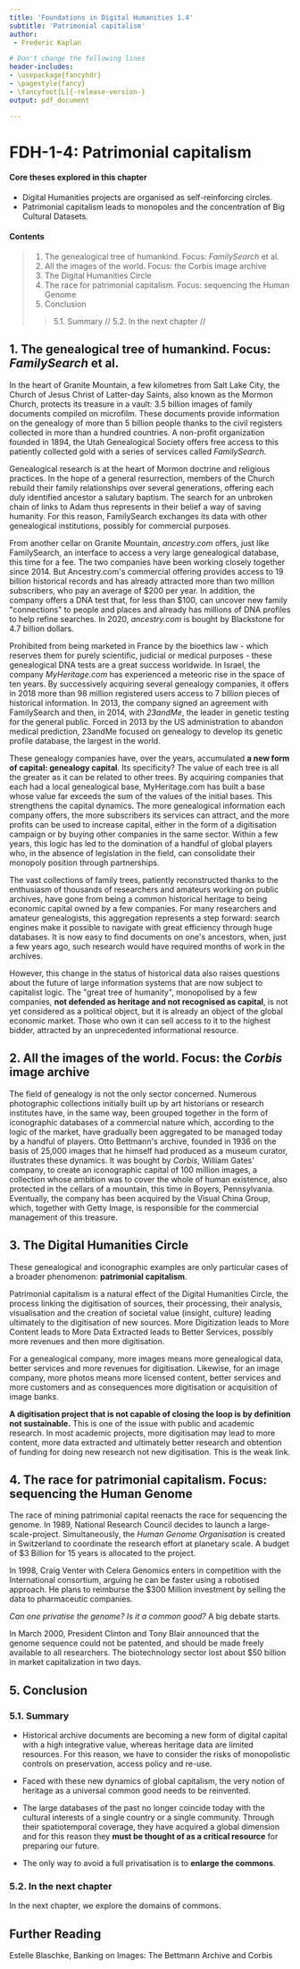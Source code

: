 ```yaml
---
title: 'Foundations in Digital Humanities 1.4'
subtitle: 'Patrimonial capitalism'
author:
 - Frederic Kaplan

# Don't change the following lines
header-includes:
- \usepackage{fancyhdr}
- \pagestyle{fancy}
- \fancyfoot[L]{-release-version-}
output: pdf_document

---
```


# FDH-1-4: Patrimonial capitalism

#### Core theses explored in this chapter

- Digital Humanities projects are organised as self-reinforcing circles.
- Patrimonial capitalism leads to monopoles and the concentration of Big Cultural Datasets.

#### Contents
> 1. The genealogical tree of humankind. Focus: _FamilySearch_ et al.
> 2. All the images of the world. Focus: the Corbis image archive
> 3. The Digital Humanities Circle
> 4. The race for patrimonial capitalism. Focus: sequencing the Human Genome
> 5. Conclusion
>>5.1. Summary // 5.2. In the next chapter //

## 1. The genealogical tree of humankind. Focus: _FamilySearch_ et al.

In the heart of Granite Mountain, a few kilometres from Salt Lake City, the Church of Jesus Christ of Latter-day Saints, also known as the Mormon Church, protects its treasure in a vault: 3.5 billion images of family documents compiled on microfilm. These documents provide information on the genealogy of more than 5 billion people thanks to the civil registers collected in more than a hundred countries. A non-profit organization founded in 1894, the Utah Genealogical Society  offers free access to this patiently collected gold with a series of services called _FamilySearch_.

Genealogical research is at the heart of Mormon doctrine and religious practices. In the hope of a general resurrection, members of the Church rebuild their family relationships over several generations, offering each duly identified ancestor a salutary baptism. The search for an unbroken chain of links to Adam thus represents in their belief a way of saving humanity. For this reason, FamilySearch exchanges its data with other genealogical institutions, possibly for commercial purposes.

From another cellar on Granite Mountain, _ancestry.com_ offers, just like FamilySearch, an interface to access a very large genealogical database, this time for a fee. The two companies have been working closely together since 2014. But Ancestry.com's commercial offering provides access to 19 billion historical records and has already attracted more than two million subscribers, who pay an average of $200 per year. In addition, the company offers a DNA test that, for less than $100, can uncover new family "connections" to people and places and already has millions of DNA profiles to help refine searches. In 2020, _ancestry.com_  is bought by Blackstone for 4.7 billion dollars. 

Prohibited from being marketed in France by the bioethics law - which reserves them for purely scientific, judicial or medical purposes - these genealogical DNA tests are a great success worldwide. In Israel, the company _MyHeritage.com_ has experienced a meteoric rise in the space of ten years. By successively acquiring several genealogy companies, it offers in 2018 more than 98 million registered users access to 7 billion pieces of historical information. In 2013, the company signed an agreement with FamilySearch and then, in 2014, with _23andMe_, the leader in genetic testing for the general public. Forced in 2013 by the US administration to abandon medical prediction, 23andMe focused on genealogy to develop its genetic profile database, the largest in the world.

These genealogy companies have, over the years, accumulated **a new form of capital: genealogy capital**. Its specificity? The value of each tree is all the greater as it can be related to other trees. By acquiring companies that each had a local genealogical base, MyHeritage.com has built a base whose value far exceeds the sum of the values of the initial bases. This strengthens the capital dynamics. The more genealogical information each company offers, the more subscribers its services can attract, and the more profits can be used to increase capital, either in the form of a digitisation campaign or by buying other companies in the same sector. Within a few years, this logic has led to the domination of a handful of global players who, in the absence of legislation in the field, can consolidate their monopoly position through partnerships.

The vast collections of family trees, patiently reconstructed thanks to the enthusiasm of thousands of researchers and amateurs working on public archives, have gone from being a common historical heritage to being economic capital owned by a few companies. For many researchers and amateur genealogists, this aggregation represents a step forward: search engines make it possible to navigate with great efficiency through huge databases. It is now easy to find documents on one's ancestors, when, just a few years ago, such research would have required months of work in the archives.

However, this change in the status of historical data also raises questions about the future of large information systems that are now subject to capitalist logic. The "great tree of humanity", monopolised by a few companies, **not defended as heritage and not recognised as capital**, is not yet considered as a political object, but it is already an object of the global economic market. Those who own it can sell access to it to the highest bidder, attracted by an unprecedented informational resource.

## 2. All the images of the world. Focus: the _Corbis_ image archive

The field of genealogy is not the only sector concerned. Numerous photographic collections initially built up by art historians or research institutes have, in the same way, been grouped together in the form of iconographic databases of a commercial nature which, according to the logic of the market, have gradually been aggregated to be managed today by a handful of players. Otto Bettmann's archive, founded in 1936 on the basis of 25,000 images that he himself had produced as a museum curator, illustrates these dynamics. It was bought by _Corbis_, William Gates' company, to create an iconographic capital of 100 million images, a collection whose ambition was to cover the whole of human existence, also protected in the cellars of a mountain, this time in Boyers, Pennsylvania. Eventually, the company has been acquired by the Visual China Group, which, together with Getty Image, is responsible for the commercial management of this treasure.

## 3. The Digital Humanities Circle

These genealogical and iconographic examples are only particular cases of a broader phenomenon: **patrimonial capitalism**.

Patrimonial capitalism is a natural effect of the Digital Humanities Circle, the process linking the digitisation of sources, their processing, their analysis, visualisation and the creation of societal value (insight, culture) leading ultimately to the digitisation of new sources. More Digitization leads to More Content leads to More Data Extracted leads to Better Services, possibly more revenues and then more digitisation.

For a genealogical company, more images means more genealogical data, better services and more revenues for digitisation. Likewise, for an image company, more photos means more licensed content, better services and more customers and as consequences more digitisation or acquisition of image banks.

**A digitisation project that is not capable of closing the loop is by definition not sustainable.** This is one of the issue with public and academic research. In most academic projects, more digitisation may lead to more content, more data extracted and ultimately better research and obtention of funding for doing new research not new digitisation. This is the weak link.

## 4. The race for patrimonial capitalism. Focus: sequencing the Human Genome

The race of mining patrimonial capital reenacts the race for sequencing the genome. In 1989, National Research Council decides to launch a large-scale-project. Simultaneously, the *Human Genome Organisation* is created in Switzerland to coordinate the research effort at planetary scale. A budget of $3 Billion for 15 years is allocated to the project.

In 1998, Craig Venter with Celera Genomics enters in competition with the International consortium, arguing he can be faster using a robotised approach. He plans to reimburse the $300 Million investment by selling the data to pharmaceutic companies.

_Can one privatise the genome? Is it a common good?_ A big debate starts.

In March 2000, President Clinton and Tony Blair announced that the genome sequence could not be patented, and should be made freely available to all researchers. The biotechnology sector lost about $50 billion in market capitalization in two days.

## 5. Conclusion
### 5.1. Summary

- Historical archive documents are becoming a new form of digital capital with a high integrative value, whereas heritage data are limited resources. For this reason, we have to consider the risks of monopolistic controls on preservation, access policy and re-use.
- Faced with these new dynamics of global capitalism, the very notion of heritage as a universal common good needs to be reinvented.

- The large databases of the past no longer coincide today with the cultural interests of a single country or a single community. Through their spatiotemporal coverage, they have acquired a global dimension and for this reason they **must be thought of as a critical resource** for preparing our future.
- The only way to avoid a full privatisation is to **enlarge the commons**.

### 5.2. In the next chapter

In the next chapter, we explore the domains of commons.

## Further Reading

Estelle Blaschke, Banking on Images: The Bettmann Archive and Corbis
